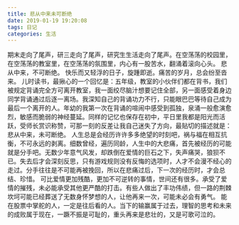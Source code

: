 ```yaml
---
title: 悲从中来未可断绝
date: 2019-01-19 19:20:08
tags: 日记
categories: 生活
---
```

期末走向了尾声，研三走向了尾声，研究生生活走向了尾声。在空荡荡的校园里，在空荡荡的教室里，在空荡荡的氛围里，内心有一股苦水，翻涌着滚向心头。
悲从中来，不可断绝。
快乐而又轻浮的日子，旋踵即逝。痛苦的岁月，总会纷至沓来。
儿时读书，最揪心的一个回忆是：五年级，教室的小伙伴们都在背书，我们被规定背诵完全方可离开教室，我一面绞尽脑汁想要记住全部，另一面感受着身边同学背诵通过后逐一离场。我深知自己的背诵功力不行，只能眼巴巴等待自己成为最后一个离开的人。年幼的我第一次在背诵的喧闹中感受到孤独，泉涌一般愈演愈烈，敏感而脆弱的神经蔓延。同样的记忆也保存在初中，平日里我都是阳光而活跃，受师长赏识称赞，可那一刻的反差让我自己迷失了方向，最贴切的描述就是：悲从中来，未可断绝。
人生总是会经历许许多多绝望的时刻吧，祸与福在相互抗衡，不可永远的剥离。细数曾经，遍历同龄，人生中的大悲痛，首先被经历的可能就是分手吧。无数少年意气风发，却跌倒在爱情的巨石之下，失声痛哭，狼狈不已。失去后才会深刻反思，只有游戏规则没有反悔的选项时，人才不会漫不经心的走过。分手往往是不可能再被挽回，所以在悲痛过后，下一次的经历时，才会总结、珍惜。
可比爱情更加残酷，更加不可逆转的事情，世间还有很多。承受了爱情的摧残，未必能承受其他更严酷的打击。有些人做出了丰功伟绩，但一路的荆棘坎坷可能已经葬送了无数身怀梦想的人，让他再来一次，可能未必会有勇气。
能在股票中掌舵的人，一定是往后看的人。当下的输赢属于过去，理智的思考和未来的成败属于现在，一蹶不振是可耻的，重头再来是悲壮的，又是可歌可泣的。
